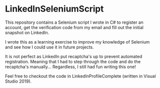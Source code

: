 # LinkedInSeleniumScript
This repository contains a Selenium script I wrote in C# to register an account, get the verification code from my email and fill out the initial snapshot on LinkedIn.

I wrote this as a learning exercise to improve my knowledge of Selenium and see how I could use it in future projects.

It is not perfect as LinkedIn put recaptcha's up to prevent automated registration. Meaning that I had to step through the code and do the recaptcha's manually... Regardless, I still had fun writing this one!

Feel free to checkout the code in LinkedInProfileComplete (written in Visual Studio 2019).